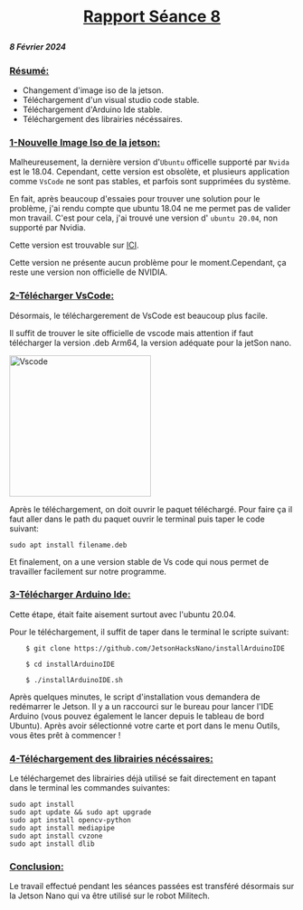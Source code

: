 # <p align="center"><ins> Rapport Séance 8
##### 8 Février 2024
### <ins>Résumé:
- Changement d'image iso de la jetson.
- Téléchargement d'un visual studio code stable.
- Téléchargement d'Arduino Ide stable.
- Téléchargement des librairies nécéssaires.


### <ins> 1-Nouvelle Image Iso de la jetson:

Malheureusement, la dernière version d'`Ubuntu` officelle supporté par `Nvida` est le 18.04.
Cependant, cette version est obsolète, et plusieurs application comme `VsCode` ne sont pas stables, et parfois sont supprimées du système.

En fait, après beaucoup d'essaies pour  trouver une solution pour le problème, j'ai rendu compte que ubuntu 18.04 ne me permet pas de valider mon travail.
C'est pour cela, j'ai trouvé une version d' `ubuntu 20.04`, non supporté par Nvidia.

Cette version est trouvable sur [ICI](https://github.com/Qengineering/Jetson-Nano-Ubuntu-20-image).

Cette version ne présente aucun problème pour le moment.Cependant, ça reste une version non officielle de NVIDIA.

### <ins> 2-Télécharger VsCode:

Désormais, le téléchargerement de VsCode est beaucoup plus facile.

Il suffit de trouver le site officielle de vscode  mais attention if faut télécharger la version .deb Arm64, la version adéquate pour la jetSon nano.

<img src="https://github.com/YoussefMiriXX/Militech-Project/blob/a5528b1e123e43b11b5bd024b7272c23d3882d57/Youssef%20Miri/Images/vscode.png" width="250" alt="Vscode">

Après le téléchargement, on doit ouvrir le paquet téléchargé.
Pour faire ça il faut aller dans le path du paquet ouvrir le terminal puis taper le code suivant:
```
sudo apt install filename.deb
```
Et finalement, on a une version stable  de  Vs code qui nous permet de travailler facilement sur notre programme.

### <ins> 3-Télécharger Arduino Ide:
Cette étape, était faite aisement surtout avec l'ubuntu 20.04.

Pour le téléchargement, il suffit de taper dans le terminal le scripte suivant:
```
    $ git clone https://github.com/JetsonHacksNano/installArduinoIDE

    $ cd installArduinoIDE

    $ ./installArduinoIDE.sh
```
Après quelques minutes, le script d'installation vous demandera de redémarrer le Jetson. Il y a un raccourci sur le bureau pour lancer l'IDE Arduino (vous pouvez également le lancer depuis le tableau de bord Ubuntu). Après avoir sélectionné votre carte et port dans le menu Outils, vous êtes prêt à commencer !

### <ins> 4-Téléchargement des librairies nécéssaires:

Le téléchargemet des librairies déjà utilisé se fait directement en tapant dans le terminal les commandes suivantes:

```
sudo apt install 
sudo apt update && sudo apt upgrade
sudo apt install opencv-python
sudo apt install mediapipe
sudo apt install cvzone
sudo apt install dlib

```
### <ins> Conclusion:
Le travail effectué pendant les séances passées est transféré désormais sur la Jetson Nano qui va être utilisé sur le robot Militech.


